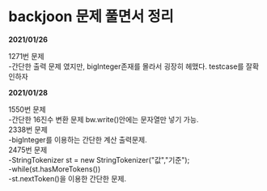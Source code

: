 # backjoon 문제 풀면서 정리

**2021/01/26**  

1271번 문제  
-간단한 출력 문제 였지만, bigInteger존재를 몰라서 굉장히 헤맸다. testcase를 잘확인하자


**2021/01/28**
  
1550번 문제  
-간단한 16진수 변환 문제 bw.write()안에는 문자열만 넣기 가능.  
2338번 문제  
-bigInteger를 이용하는 간단한 계산 출력문제.  
2475번 문제  
-StringTokenizer st = new StringTokenizer("값","기준");  
-while(st.hasMoreTokens())  
-st.nextToken()을 이용한 간단한 문제. 
